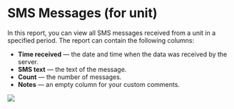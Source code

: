# SMS Messages \(for unit\)

In this report, you can view all SMS messages received from a unit in a specified period. The report can contain the following columns:

* **Time received** — the date and time when the data was received by the server.
* **SMS text** — the text of the message.
* **Count** — the number of messages.
* **Notes** — an empty column for your custom comments.

![](https://docs.wialon.com/en/hosting/_media/tables/sms.png)

